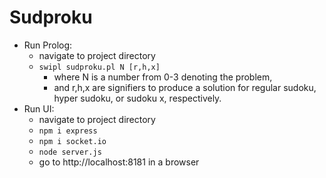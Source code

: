 # Sudproku

- Run Prolog:
    - navigate to project directory
    - `swipl sudproku.pl N [r,h,x]`
        - where N is a number from 0-3 denoting the problem,
        - and r,h,x are signifiers to produce a solution for regular sudoku, hyper sudoku, or sudoku x, respectively.
- Run UI:
    - navigate to project directory
    - `npm i express`
    - `npm i socket.io`
    - `node server.js`
    - go to http://localhost:8181 in a browser
